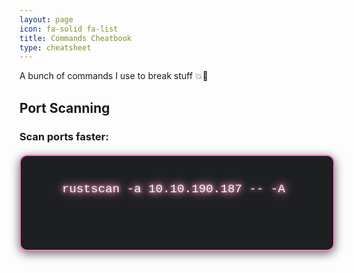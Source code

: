 ```yaml
---
layout: page
icon: fa-solid fa-list
title: Commands Cheatbook
type: cheatsheet
---
```


A bunch of commands I use to break stuff 💥👾

## Port Scanning

### Scan ports faster:

<pre style="
    background-color: #1d1f21; 
    color: #f8f8f2; 
    font-family: 'Courier New', Courier, monospace; 
    font-size: 1.2rem; 
    padding: 20px; 
    border-radius: 12px; 
    box-shadow: 0 4px 16px rgba(0, 0, 0, 0.6); 
    border: 2px solid #ff79c6; 
    position: relative; 
    overflow-x: auto; 
    white-space: pre-wrap; 
    word-wrap: break-word; 
    animation: neon-flicker 1.5s infinite alternate;
">

    rustscan -a 10.10.190.187 -- -A

    <style>
        @keyframes neon-flicker {
            0% {
                text-shadow: 0 0 5px #ff79c6, 0 0 10px #ff79c6, 0 0 15px #ff79c6, 0 0 20px #ff79c6;
            }
            50% {
                text-shadow: 0 0 5px #50fa7b, 0 0 10px #50fa7b, 0 0 15px #50fa7b, 0 0 20px #50fa7b;
            }
            100% {
                text-shadow: 0 0 5px #bd93f9, 0 0 10px #bd93f9, 0 0 15px #bd93f9, 0 0 20px #bd93f9;
            }
        }
    </style>
</pre>



